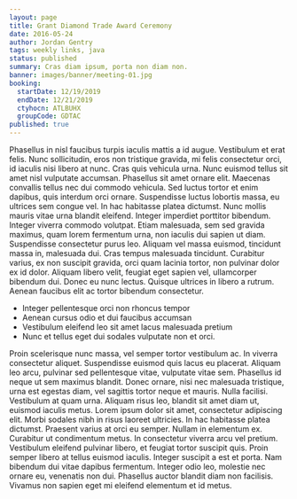 ```yaml
---
layout: page
title: Grant Diamond Trade Award Ceremony
date: 2016-05-24
author: Jordan Gentry
tags: weekly links, java
status: published
summary: Cras diam ipsum, porta non diam non.
banner: images/banner/meeting-01.jpg
booking:
  startDate: 12/19/2019
  endDate: 12/21/2019
  ctyhocn: ATLBUHX
  groupCode: GDTAC
published: true
---
```

Phasellus in nisl faucibus turpis iaculis mattis a id augue. Vestibulum et erat felis. Nunc sollicitudin, eros non tristique gravida, mi felis consectetur orci, id iaculis nisi libero at nunc. Cras quis vehicula urna. Nunc euismod tellus sit amet nisl vulputate accumsan. Phasellus sit amet ornare elit. Maecenas convallis tellus nec dui commodo vehicula. Sed luctus tortor et enim dapibus, quis interdum orci ornare.
Suspendisse luctus lobortis massa, eu ultrices sem congue vel. In hac habitasse platea dictumst. Nunc mollis mauris vitae urna blandit eleifend. Integer imperdiet porttitor bibendum. Integer viverra commodo volutpat. Etiam malesuada, sem sed gravida maximus, quam lorem fermentum urna, non iaculis dui sapien ut diam. Suspendisse consectetur purus leo. Aliquam vel massa euismod, tincidunt massa in, malesuada dui. Cras tempus malesuada tincidunt. Curabitur varius, ex non suscipit gravida, orci quam lacinia tortor, non pulvinar dolor ex id dolor. Aliquam libero velit, feugiat eget sapien vel, ullamcorper bibendum dui. Donec eu nunc lectus. Quisque ultrices in libero a rutrum. Aenean faucibus elit ac tortor bibendum consectetur.

* Integer pellentesque orci non rhoncus tempor
* Aenean cursus odio et dui faucibus accumsan
* Vestibulum eleifend leo sit amet lacus malesuada pretium
* Nunc et tellus eget dui sodales vulputate non et orci.

Proin scelerisque nunc massa, vel semper tortor vestibulum ac. In viverra consectetur aliquet. Suspendisse euismod quis lacus eu placerat. Aliquam leo arcu, pulvinar sed pellentesque vitae, vulputate vitae sem. Phasellus id neque ut sem maximus blandit. Donec ornare, nisi nec malesuada tristique, urna est egestas diam, vel sagittis tortor neque et mauris. Nulla facilisi. Vestibulum at quam urna. Aliquam risus leo, blandit sit amet diam ut, euismod iaculis metus. Lorem ipsum dolor sit amet, consectetur adipiscing elit. Morbi sodales nibh in risus laoreet ultricies. In hac habitasse platea dictumst. Praesent varius at orci eu semper. Nullam in elementum ex. Curabitur ut condimentum metus.
In consectetur viverra arcu vel pretium. Vestibulum eleifend pulvinar libero, et feugiat tortor suscipit quis. Proin semper libero at tellus euismod iaculis. Integer suscipit a est et porta. Nam bibendum dui vitae dapibus fermentum. Integer odio leo, molestie nec ornare eu, venenatis non dui. Phasellus auctor blandit diam non facilisis. Vivamus non sapien eget mi eleifend elementum et id metus.
